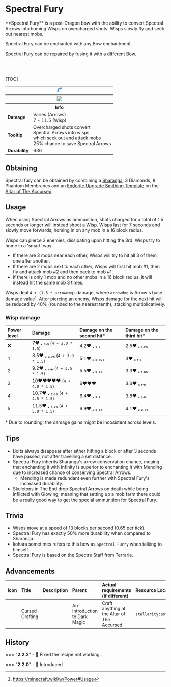 # Spectral Fury

<div class="result kohara-infobox-grid" markdown>
<div markdown class="kohara-infobox-text">
**Spectral Fury** is a post-Dragon bow with the ability to convert <i class="icon-minecraft icon-minecraft-spectral-arrow"></i>Spectral Arrows into homing Wisps on overcharged shots. Wisps slowly fly and seek out nearest mobs.

<i class="icon-minecraft icon-minecraft-enchanting-table"></i> Spectral Fury can be enchanted with any Bow enchantment.

<i class="icon-minecraft icon-minecraft-anvil"></i> Spectral Fury can be repaired by fusing it with a different <i class="icon-minecraft icon-minecraft-bow"></i>Bow.

<br><br>

[TOC]

</div>
<div class="kohara-infobox-table">
  <table id="kohara-infobox--item">
	<tr>
		<th colspan="2" class="kohara-infobox--top-image"><img src="../../assets/items/spectral_fury.png"></th>
	</tr>
    <tr>
		<th colspan="2" class="kohara-infobox--top-image"><img src="../../assets/items/spectral_fury_pulling.gif"></th>
	</tr>
	<tr>
		<th colspan="2">Info</th>
	</tr>
	<tr>
		<td><b>Damage</b></td>
		<td>Varies (Arrows)
		<br>
		7 - 11.5 (Wisp)
		</td>
	</tr>
	<tr>
		<td><b>Tooltip</b></td>
		<td>Overcharged shots convert
		<br>
		Spectral Arrows into wisps
		<br>
		which seek out and attack mobs
		<br>
		25% chance to save Spectral Arrows
		</td>
	</tr>
	<tr>
		<td><b>Durability</b></td>
		<td>636</td>
	</tr>
</table>
</div>
</div>

## Obtaining
Spectral fury can be obtained by combining a [Sharanga](sharanga.md), 3 Diamonds, 8 Phantom Membranes and an [Enderite Upgrade Smithing Template](materials/enderite_smithing_template.md) on the [Altar of The Accursed](../mechanics/altar_of_the_accursed.md).

## Usage
When using <i class="icon-minecraft icon-minecraft-spectral-arrow"></i>Spectral Arrows as ammunition, shots charged for a total of 1.5 seconds or longer will instead shoot a Wisp. Wisps last for 7 seconds and slowly move forwards, homing in on any mob in a 16 block radius.

Wisps can pierce 2 enemies, dissipating upon hitting the 3rd. Wisps try to home in a 'smart' way:

- If there are 3 mobs near each other, Wisps will try to hit all 3 of them, one after another.
- If there are 2 mobs next to each other, Wisps will first hit mob #1, then fly and attack mob #2 and then back to mob #1.
- If there is only 1 mob and no other mobs in a 16 block radius, it will instead hit the same mob 3 times.

Wisps deal `4 + (1.5 * arrowdmg)` damage, where `arrowdmg` is Arrow's base damage value[^1]. After piercing an enemy, Wisps damage for the next hit will be reduced by 40% (rounded to the nearest tenth), stacking multiplicatively.

### Wisp damage
| Power level | Damage | Damage on the second hit* | Damage on the third hit* |
| :--- | :--- | :--- | :---|
| :x: | 7:heart: ₓ ₃․₅ (`4 + 2.0 * 1.5`) | 4.2:heart: ₓ ₂․₁ | 2.5:heart: ₓ ₁․₂₅ |
| 1 | 8.5:heart: ₓ ₄․₇₅ (`4 + 3.0 * 1.5`) | 5.1:heart: ₓ ₂․₅₀₅ | 3:heart: ₓ ₁․₅ |
| 2 | 9.2:heart: ₓ ₄․₆ (`4 + 3.5 * 1.5`) | 5.5:heart: ₓ ₂․₂₅ | 3.3:heart: ₓ ₁․₆₅ |
| 3 | 10:heart::heart::heart::heart::heart: (`4 + 4.0 * 1.5`) | 6:heart::heart::heart: | 3.6:heart: ₓ ₁․₈ |
| 4 | 10.7:heart: ₓ ₅․₃₅ (`4 + 4.5 * 1.5`) | 6.4:heart: ₓ ₃․₂ | 3.8:heart: ₓ ₁․₉ |
| 5 | 11.5:heart: ₓ ₅․₇₅ (`4 + 5.0 * 1.5`) | 6.9:heart: ₓ ₃․₄₅ | 4.1:heart: ₓ ₂․₀₅ |

\* Due to rounding, the damage gains might be incosistent across levels.

## Tips
- Bolts always disappear after either hitting a block or after 3 seconds have passed, not after travelling a set distance.
- Spectral Fury inherits Sharanga's arrow conservation chance, meaing that enchanting it with Infinity is superior to enchanting it with Mending due to increased chance of conserving <i class="icon-minecraft icon-minecraft-spectral-arrow"></i>Spectral Arrows.
    - Mending is made redundant even further with Spectral Fury's increased durability.
- Skeletons in The End drop <i class="icon-minecraft icon-minecraft-spectral-arrow"></i>Spectral Arrows on death while being inflicted with Glowing, meaning that setting up a mob farm there could be a really good way to get the special ammunition for Spectral Fury.

## Trivia
- Wisps move at a speed of 13 blocks per second (0.65 per tick).
- Spectral Fury has exactly 50% more durability when compared to Sharanga.
- kohara sometimes refers to this bow as `Spectral Furry` when talking to himself.
- Spectral Fury is based on the Spectre Staff from Terraria.

## Advancements
| Icon | Title | Description | Parent | Actual requirements (if different) | Resource Location |
| :--- | :--- | :--- | :--- | :--- | :--- |
| <div class="adv-div"><i class="adv adv-goal"></i><i class="icon-adv icon-stellarity icon-stellarity-aota"></i></div> | Cursed Crafting |  | An Introduction to Dark Magic | Craft anything at the Altar of The Accursed | `stellarity:aota/cursed_crafting` |

## History
=== "**2.2.2**"
	- :bug: Fixed the recipe not working.

=== "**2.2.0**"
	- :rocket: Introduced

[^1]: https://minecraft.wiki/w/Power#Usage
